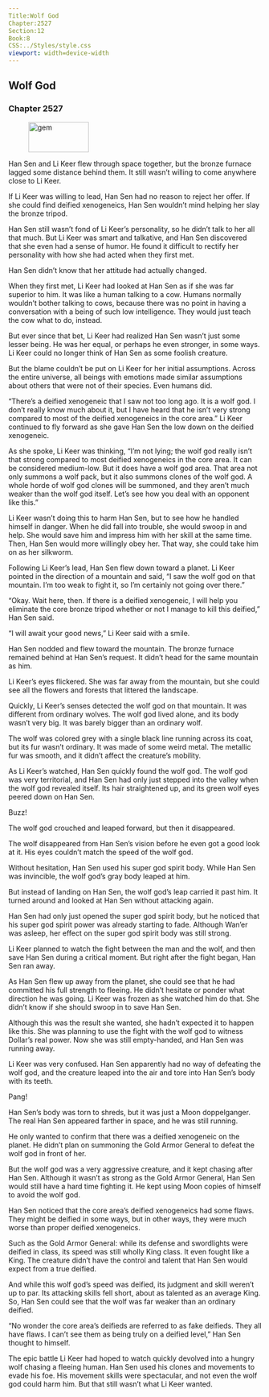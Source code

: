 ```yaml
---
Title:Wolf God 
Chapter:2527 
Section:12 
Book:8 
CSS:../Styles/style.css 
viewport: width=device-width
---
```

  
## Wolf God
### Chapter 2527
  
<figure>
	<img src="../Images/gem.gif" alt="gem" id="gem" width="120" height="60" />
</figure>
  

  
Han Sen and Li Keer flew through space together, but the bronze furnace lagged some distance behind them. It still wasn’t willing to come anywhere close to Li Keer.

If Li Keer was willing to lead, Han Sen had no reason to reject her offer. If she could find deified xenogeneics, Han Sen wouldn’t mind helping her slay the bronze tripod.

Han Sen still wasn’t fond of Li Keer’s personality, so he didn’t talk to her all that much. But Li Keer was smart and talkative, and Han Sen discovered that she even had a sense of humor. He found it difficult to rectify her personality with how she had acted when they first met.

Han Sen didn’t know that her attitude had actually changed.

When they first met, Li Keer had looked at Han Sen as if she was far superior to him. It was like a human talking to a cow. Humans normally wouldn’t bother talking to cows, because there was no point in having a conversation with a being of such low intelligence. They would just teach the cow what to do, instead.

But ever since that bet, Li Keer had realized Han Sen wasn’t just some lesser being. He was her equal, or perhaps he even stronger, in some ways. Li Keer could no longer think of Han Sen as some foolish creature.

But the blame couldn’t be put on Li Keer for her initial assumptions. Across the entire universe, all beings with emotions made similar assumptions about others that were not of their species. Even humans did.

“There’s a deified xenogeneic that I saw not too long ago. It is a wolf god. I don’t really know much about it, but I have heard that he isn’t very strong compared to most of the deified xenogeneics in the core area.” Li Keer continued to fly forward as she gave Han Sen the low down on the deified xenogeneic.

As she spoke, Li Keer was thinking, “I’m not lying; the wolf god really isn’t that strong compared to most deified xenogeneics in the core area. It can be considered medium-low. But it does have a wolf god area. That area not only summons a wolf pack, but it also summons clones of the wolf god. A whole horde of wolf god clones will be summoned, and they aren’t much weaker than the wolf god itself. Let’s see how you deal with an opponent like this.”

Li Keer wasn’t doing this to harm Han Sen, but to see how he handled himself in danger. When he did fall into trouble, she would swoop in and help. She would save him and impress him with her skill at the same time. Then, Han Sen would more willingly obey her. That way, she could take him on as her silkworm.

Following Li Keer’s lead, Han Sen flew down toward a planet. Li Keer pointed in the direction of a mountain and said, “I saw the wolf god on that mountain. I’m too weak to fight it, so I’m certainly not going over there.”

“Okay. Wait here, then. If there is a deified xenogeneic, I will help you eliminate the core bronze tripod whether or not I manage to kill this deified,” Han Sen said.

“I will await your good news,” Li Keer said with a smile.

Han Sen nodded and flew toward the mountain. The bronze furnace remained behind at Han Sen’s request. It didn’t head for the same mountain as him.

Li Keer’s eyes flickered. She was far away from the mountain, but she could see all the flowers and forests that littered the landscape.

Quickly, Li Keer’s senses detected the wolf god on that mountain. It was different from ordinary wolves. The wolf god lived alone, and its body wasn’t very big. It was barely bigger than an ordinary wolf.

The wolf was colored grey with a single black line running across its coat, but its fur wasn’t ordinary. It was made of some weird metal. The metallic fur was smooth, and it didn’t affect the creature’s mobility.

As Li Keer’s watched, Han Sen quickly found the wolf god. The wolf god was very territorial, and Han Sen had only just stepped into the valley when the wolf god revealed itself. Its hair straightened up, and its green wolf eyes peered down on Han Sen.

Buzz!

The wolf god crouched and leaped forward, but then it disappeared.

The wolf disappeared from Han Sen’s vision before he even got a good look at it. His eyes couldn’t match the speed of the wolf god.

Without hesitation, Han Sen used his super god spirit body. While Han Sen was invincible, the wolf god’s gray body leaped at him.

But instead of landing on Han Sen, the wolf god’s leap carried it past him. It turned around and looked at Han Sen without attacking again.

Han Sen had only just opened the super god spirit body, but he noticed that his super god spirit power was already starting to fade. Although Wan’er was asleep, her effect on the super god spirit body was still strong.

Li Keer planned to watch the fight between the man and the wolf, and then save Han Sen during a critical moment. But right after the fight began, Han Sen ran away.

As Han Sen flew up away from the planet, she could see that he had committed his full strength to fleeing. He didn’t hesitate or ponder what direction he was going. Li Keer was frozen as she watched him do that. She didn’t know if she should swoop in to save Han Sen.

Although this was the result she wanted, she hadn’t expected it to happen like this. She was planning to use the fight with the wolf god to witness Dollar’s real power. Now she was still empty-handed, and Han Sen was running away.

Li Keer was very confused. Han Sen apparently had no way of defeating the wolf god, and the creature leaped into the air and tore into Han Sen’s body with its teeth.

Pang!

Han Sen’s body was torn to shreds, but it was just a Moon doppelganger. The real Han Sen appeared farther in space, and he was still running.

He only wanted to confirm that there was a deified xenogeneic on the planet. He didn’t plan on summoning the Gold Armor General to defeat the wolf god in front of her.

But the wolf god was a very aggressive creature, and it kept chasing after Han Sen. Although it wasn’t as strong as the Gold Armor General, Han Sen would still have a hard time fighting it. He kept using Moon copies of himself to avoid the wolf god.

Han Sen noticed that the core area’s deified xenogeneics had some flaws. They might be deified in some ways, but in other ways, they were much worse than proper deified xenogeneics.

Such as the Gold Armor General: while its defense and swordlights were deified in class, its speed was still wholly King class. It even fought like a King. The creature didn’t have the control and talent that Han Sen would expect from a true deified.

And while this wolf god’s speed was deified, its judgment and skill weren’t up to par. Its attacking skills fell short, about as talented as an average King. So, Han Sen could see that the wolf was far weaker than an ordinary deified.

“No wonder the core area’s deifieds are referred to as fake deifieds. They all have flaws. I can’t see them as being truly on a deified level,” Han Sen thought to himself.

The epic battle Li Keer had hoped to watch quickly devolved into a hungry wolf chasing a fleeing human. Han Sen used his clones and movements to evade his foe. His movement skills were spectacular, and not even the wolf god could harm him. But that still wasn’t what Li Keer wanted.